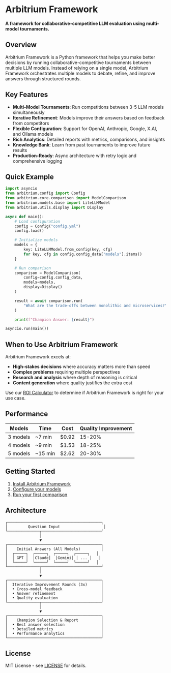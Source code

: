 # Arbitrium Framework

**A framework for collaborative-competitive LLM evaluation using multi-model tournaments.**

## Overview

Arbitrium Framework is a Python framework that helps you make better decisions by running collaborative-competitive tournaments between multiple LLM models. Instead of relying on a single model, Arbitrium Framework orchestrates multiple models to debate, refine, and improve answers through structured rounds.

## Key Features

- **Multi-Model Tournaments**: Run competitions between 3-5 LLM models simultaneously
- **Iterative Refinement**: Models improve their answers based on feedback from competitors
- **Flexible Configuration**: Support for OpenAI, Anthropic, Google, X.AI, and Ollama models
- **Rich Analytics**: Detailed reports with metrics, comparisons, and insights
- **Knowledge Bank**: Learn from past tournaments to improve future results
- **Production-Ready**: Async architecture with retry logic and comprehensive logging

## Quick Example

```python
import asyncio
from arbitrium.config import Config
from arbitrium.core.comparison import ModelComparison
from arbitrium.models.base import LiteLLMModel
from arbitrium.utils.display import Display

async def main():
    # Load configuration
    config = Config("config.yml")
    config.load()

    # Initialize models
    models = {
        key: LiteLLMModel.from_config(key, cfg)
        for key, cfg in config.config_data["models"].items()
    }

    # Run comparison
    comparison = ModelComparison(
        config=config.config_data,
        models=models,
        display=Display()
    )

    result = await comparison.run(
        "What are the trade-offs between monolithic and microservices?"
    )

    print(f"Champion Answer: {result}")

asyncio.run(main())
```

## When to Use Arbitrium Framework

Arbitrium Framework excels at:

- **High-stakes decisions** where accuracy matters more than speed
- **Complex problems** requiring multiple perspectives
- **Research and analysis** where depth of reasoning is critical
- **Content generation** where quality justifies the extra cost

Use our [ROI Calculator](calculator.html) to determine if Arbitrium Framework is right for your use case.

## Performance

| Models   | Time    | Cost  | Quality Improvement |
| -------- | ------- | ----- | ------------------- |
| 3 models | ~7 min  | $0.92 | 15-20%              |
| 4 models | ~9 min  | $1.53 | 18-25%              |
| 5 models | ~15 min | $2.62 | 20-30%              |

## Getting Started

1. [Install Arbitrium Framework](getting-started/installation.md)
2. [Configure your models](getting-started/configuration.md)
3. [Run your first comparison](getting-started/quick-start.md)

## Architecture

```
┌─────────────────────────────────────────┐
│         Question Input                   │
└──────────────┬──────────────────────────┘
               │
               ▼
┌─────────────────────────────────────────┐
│    Initial Answers (All Models)         │
│  ┌─────┐  ┌─────┐  ┌─────┐  ┌─────┐   │
│  │ GPT │  │Claude│  │Gemini│ │ ... │   │
│  └─────┘  └─────┘  └─────┘  └─────┘   │
└──────────────┬──────────────────────────┘
               │
               ▼
┌─────────────────────────────────────────┐
│  Iterative Improvement Rounds (3x)      │
│  • Cross-model feedback                 │
│  • Answer refinement                    │
│  • Quality evaluation                   │
└──────────────┬──────────────────────────┘
               │
               ▼
┌─────────────────────────────────────────┐
│    Champion Selection & Report          │
│  • Best answer selection                │
│  • Detailed metrics                     │
│  • Performance analytics                │
└─────────────────────────────────────────┘
```

## License

MIT License - see [LICENSE](https://github.com/nikolay-e/arbitrium-framework/blob/main/LICENSE) for details.
